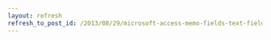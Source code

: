 ```yaml
---
layout: refresh
refresh_to_post_id: /2013/08/29/microsoft-access-memo-fields-text-fields-and-vba-function-results
---
```

